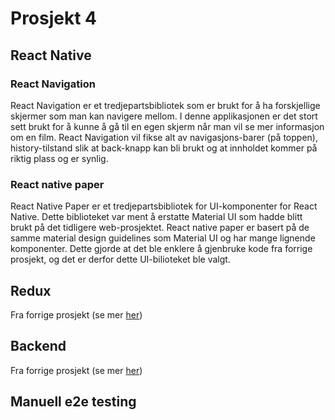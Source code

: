 # Prosjekt 4

## React Native

### React Navigation
React Navigation er et tredjepartsbibliotek som er brukt for å ha forskjellige skjermer som man kan navigere mellom. I denne applikasjonen er det stort sett brukt for å kunne å gå til en egen skjerm når man vil se mer informasjon om en film. React Navigation vil fikse alt av navigasjons-barer (på toppen), history-tilstand slik at back-knapp kan bli brukt og at innholdet kommer på riktig plass og er synlig. 

### React native paper
React Native Paper er et tredjepartsbibliotek for UI-komponenter for React Native. Dette biblioteket var ment å erstatte Material UI som hadde blitt brukt på det tidligere web-prosjektet. React native paper er basert på de samme material design guidelines som Material UI og har mange lignende komponenter. Dette gjorde at det ble enklere å gjenbruke kode fra forrige prosjekt, og det er derfor dette UI-bilioteket ble valgt. 

## Redux
Fra forrige prosjekt (se mer [her](https://gitlab.stud.idi.ntnu.no/it2810-h20/team-24/prosjekt-3/-/blob/master/README.md#redux))

## Backend
Fra forrige prosjekt (se mer [her](https://gitlab.stud.idi.ntnu.no/it2810-h20/team-24/prosjekt-3/-/blob/master/README.md#backend))

## Manuell e2e testing
